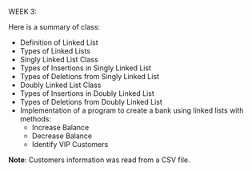 WEEK 3:

Here is a summary of class:


- Definition of Linked List
- Types of Linked Lists
- Singly Linked List Class
- Types of Insertions in Singly Linked List
- Types of Deletions from Singly Linked List
- Doubly Linked List Class
- Types of Insertions in Doubly Linked List
- Types of Deletions from Doubly Linked List
- Implementation of a program to create a bank using linked lists with methods: 
  - Increase Balance
  - Decrease Balance
  - Identify VIP Customers

**Note**: Customers information was read from a CSV file.
